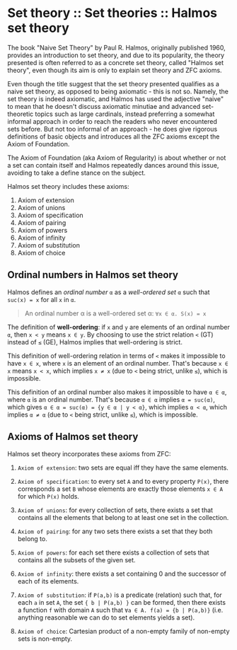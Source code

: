 # Set theory :: Set theories :: Halmos set theory

The book "Naive Set Theory" by Paul R. Halmos, originally published 1960, provides an introduction to set theory, and due to its popularity, the theory presented is often referred to as a concrete set theory, called "Halmos set theory", even though its aim is only to explain set theory and ZFC axioms.

Even though the title suggest that the set theory presented qualifies as a naive set theory, as opposed to being axiomatic - this is not so. Namely, the set theory is indeed axiomatic, and Halmos has used the adjective "naive" to mean that he doesn't discuss axiomatic minutiae and advanced set-theoretic topics such as large cardinals, instead preferring a somewhat informal approach in order to reach the readers who never encountered sets before. But not too informal of an approach - he does give rigorous definitions of basic objects and introduces all the ZFC axioms except the Axiom of Foundation.

The Axiom of Foundation (aka Axiom of Regularity) is about whether or not a set can contain itself and Halmos repeatedly dances around this issue, avoiding to take a define stance on the subject.

Halmos set theory includes these axioms:
1. Axiom of extension
2. Axiom of unions
3. Axiom of specification
4. Axiom of pairing
5. Axiom of powers
6. Axiom of infinity
7. Axiom of substitution
8. Axiom of choice


## Ordinal numbers in Halmos set theory

Halmos defines an *ordinal number* `α` as a *well-ordered set* `α` such that 
`suc(x) = x` for all `x` in `α`.

>An ordinal number α is a well-ordered set α: `∀x ∈ α. S(x) = x`

The definition of **well-ordering**: if `x` and `y` are elements of an ordinal number `α`, then `x < y` means `x ∈ y`. By choosing to use the strict relation `<` (GT) instead of `≤` (GE), Halmos implies that well-ordering is strict.

This definition of well-ordering relation in terms of `<` makes it impossible to have `x ∈ x`, where `x` is an element of an ordinal number. That's because `x ∈ x` means `x < x`, which implies `x ≠ x` (due to `<` being strict, unlike `≤`), which is impossible.

This definition of an ordinal number also makes it impossible to have `α ∈ α`, where `α` is an ordinal number. That's because `α ∈ α` implies `α = suc(α)`, which gives `α ∈ α = suc(α) = {y ∈ α | y < α}`, which implies `α < α`, which implies `α ≠ α` (due to `<` being strict, unlike `≤`), which is impossible.


## Axioms of Halmos set theory

Halmos set theory incorporates these axioms from ZFC:

1. `Axiom of extension`: 
  two sets are equal iff they have the same elements.

2. `Axiom of specification`: 
  to every set `A` and to every property `P(x)`, there corresponds a set `B` whose elements are exactly those elements `x ∈ A` for which `P(x)` holds.

3. `Axiom of unions`: 
  for every collection of sets, there exists a set that contains all the elements that belong to at least one set in the collection.

4. `Axiom of pairing`: 
  for any two sets there exists a set that they both belong to.

5. `Axiom of powers`: 
  for each set there exists a collection of sets that contains all the subsets of the given set.

6. `Axiom of infinity`: 
  there exists a set containing 0 and the successor of each of its elements.

7. `Axiom of substitution`: 
  if `P(a,b)` is a predicate (relation) such that, 
  for each `a` in set `A`, 
  the set `{ b | P(a,b) }` can be formed, 
  then there exists a function `f` with domain `A` 
  such that `∀a ∈ A. f(a) = {b | P(a,b)}` 
  (i.e. anything reasonable we can do to set elements yields a set).

8. `Axiom of choice`: 
  Cartesian product of a non-empty family of non-empty sets is non-empty.
